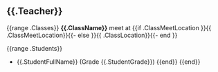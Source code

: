 ## {{.Teacher}}

{{range .Classes}}
**{{.ClassName}}** meet at {{if .ClassMeetLocation }}{{ .ClassMeetLocation}}{{- else }}{{ .ClassLocation}}{{- end }}

{{range .Students}}
- {{.StudentFullName}} (Grade {{.StudentGrade}})
{{end}}
{{end}}


